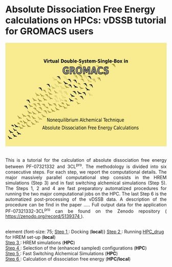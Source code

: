 # Absolute Dissociation  Free Energy calculations on HPCs: vDSSB tutorial for GROMACS users  
<center> <img src="FSDAMgromacs.png" alt="vDSSB in GROMACS" width="600" height="323"></center> <br>
<p style="text-align:justify"> This is a tutorial for the calculation of absolute dissociation free energy between PF-07321332 and 3CL<sup>pro</sup>.
The methodology is divided into six consecutive steps. For each step, we report the computational details. The major massively parallel computational step consists in the HREM simulations (Step 3) and in fast switching alchemical simulations (Step 5). The Steps 1, 2 and 4 are fast preparatory automatized procedures for running the two major computational jobs on the HPC. The last Step 6 is the automatized post-processing of the vDSSB data. A description of the procedure can be find in the paper .....  Full output data for the application PF-07321332-3CL<sup>pro</sup> can be found on the Zenodo repository (<a href="https://zenodo.org/record/5139374"> https://zenodo.org/record/5139374 </a>).</p> <br>
element {font-size: 75;  <a href="step1.html"> Step 1 </a>: Docking (<b>local</b>)}
<a href="step2.html"> Step 2 </a>: Running <a href="https://github.com/MauriceKarrenbrock/HPC_Drug"> HPC_drug <a/> for HREM set-up (<b>local</b>) <br>
  <a href="step3.html"> Step 3 </a>: HREM simulations (<b>HPC</b>)  <br>
  <a href="step4.html"> Step 4 </a>: Selection of the (enhanced sampled) configurations (<b>HPC</b>) <br>
  <a href="step5.html"> Step 5 </a>:  Fast Switching Alchemical Simulations (<b>HPC</b>)<br>
  <a href="step6.html"> Step 6 </a>:   Calculation of dissociation free energy (<b>HPC/local</b>)
